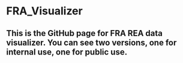 # FRA_Visualizer

## This is the GitHub page for FRA REA data visualizer. You can see two versions, one for internal use, one for public use. 
